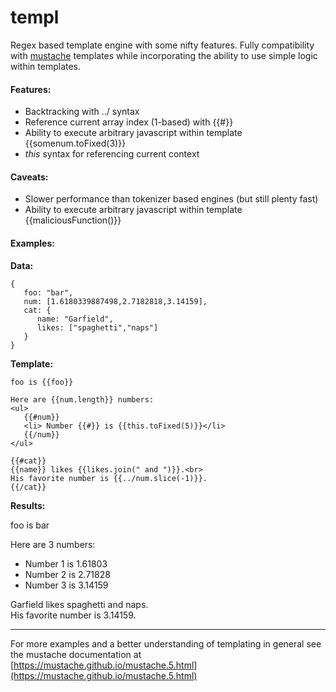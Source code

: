 # templ
Regex based template engine with some nifty features. Fully compatibility with [mustache](https://mustache.github.io) templates while incorporating the ability to use simple logic within templates.

#### Features:
* Backtracking with ../ syntax
* Reference current array index (1-based) with {{#}}
* Ability to execute arbitrary javascript within template {{somenum.toFixed(3)}}
* _this_ syntax for referencing current context

#### Caveats:
* Slower performance than tokenizer based engines (but still plenty fast)
* Ability to execute arbitrary javascript within template {{maliciousFunction()}}

#### Examples:
**Data:**
````
{
   foo: "bar",
   num: [1.6180339887498,2.7182818,3.14159],
   cat: {
      name: "Garfield",
      likes: ["spaghetti","naps"]
   }
}
````
**Template:**
````
foo is {{foo}}

Here are {{num.length}} numbers:
<ul>
   {{#num}}
   <li> Number {{#}} is {{this.toFixed(5)}}</li>
   {{/num}}
</ul>

{{#cat}}
{{name}} likes {{likes.join(" and ")}}.<br>
His favorite number is {{../num.slice(-1)}}.
{{/cat}}
````
**Results:**  
  
foo is bar

Here are 3 numbers:
<ul>
   <li> Number 1 is 1.61803</li>
   <li> Number 2 is 2.71828</li>
   <li> Number 3 is 3.14159</li>
</ul>

Garfield likes spaghetti and naps.<br>
His favorite number is 3.14159.
        
---        
For more examples and a better understanding of templating in general see the mustache documentation at [https://mustache.github.io/mustache.5.html](https://mustache.github.io/mustache.5.html)
